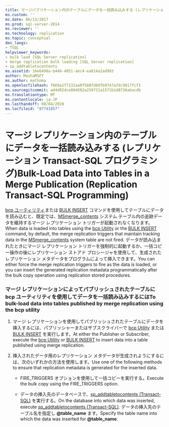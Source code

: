 ```yaml
---
title: マージパブリケーション内のテーブルにデータを一括読み込みする (レプリケーション Transact-sql プログラミング) |Microsoft Docs
ms.custom: ''
ms.date: 06/13/2017
ms.prod: sql-server-2014
ms.reviewer: ''
ms.technology: replication
ms.topic: conceptual
dev_langs:
- TSQL
helpviewer_keywords:
- bulk load [SQL Server replication]
- merge replication bulk loading [SQL Server replication]
- sp_addtabletocontents
ms.assetid: 16e6498a-b449-4051-aec4-ea814a2ad993
author: MashaMSFT
ms.author: mathoma
ms.openlocfilehash: f669a1f7132aa0f588fd89fb9747a7dc9017fcf1
ms.sourcegitcommit: ad4d92dce894592a259721a1571b1d8736abacdb
ms.translationtype: MT
ms.contentlocale: ja-JP
ms.lasthandoff: 08/04/2020
ms.locfileid: "87741857"
---
```

# <a name="bulk-load-data-into-tables-in-a-merge-publication-replication-transact-sql-programming"></a><span data-ttu-id="37ba3-102">マージ レプリケーション内のテーブルにデータを一括読み込みする (レプリケーション Transact-SQL プログラミング)</span><span class="sxs-lookup"><span data-stu-id="37ba3-102">Bulk-Load Data into Tables in a Merge Publication (Replication Transact-SQL Programming)</span></span>
  <span data-ttu-id="37ba3-103">[bcp ユーティリティ](../../tools/bcp-utility.md)または [BULK INSERT](/sql/t-sql/statements/bulk-insert-transact-sql) コマンドを使用してテーブルにデータを読み込むと、既定では、[MSmerge_contents](/sql/relational-databases/system-tables/msmerge-contents-transact-sql) システム テーブル内の追跡データを維持するマージ レプリケーション トリガーが起動されなくなります。</span><span class="sxs-lookup"><span data-stu-id="37ba3-103">When data is loaded into tables using the [bcp Utility](../../tools/bcp-utility.md) or the [BULK INSERT](/sql/t-sql/statements/bulk-insert-transact-sql) command, by default, the merge replication triggers that maintain tracking data in the [MSmerge_contents](/sql/relational-databases/system-tables/msmerge-contents-transact-sql) system table are not fired.</span></span> <span data-ttu-id="37ba3-104">データが読み込まれたときにマージ レプリケーション トリガーを強制的に起動するか、一括コピー操作の後にレプリケーション ストアド プロシージャを使用して、生成されたレプリケーション メタデータをプログラムによって挿入できます。</span><span class="sxs-lookup"><span data-stu-id="37ba3-104">You can either force the merge replication triggers to fire as the data is loaded, or you can insert the generated replication metadata programmatically after the bulk copy operation using replication stored procedures.</span></span>  
  
### <a name="to-bulk-load-data-into-tables-published-by-merge-replication-using-the-bcp-utility"></a><span data-ttu-id="37ba3-105">マージ レプリケーションによってパブリッシュされたテーブルに bcp ユーティリティを使用してデータを一括読み込みするには</span><span class="sxs-lookup"><span data-stu-id="37ba3-105">To bulk-load data into tables published by merge replication using the bcp utility</span></span>  
  
1.  <span data-ttu-id="37ba3-106">マージ レプリケーションを使用してパブリッシュされたテーブルにデータを挿入するには、パブリッシャーまたはサブスクライバーで [bcp Utility](../../tools/bcp-utility.md) または [BULK INSERT](/sql/t-sql/statements/bulk-insert-transact-sql) を実行します。</span><span class="sxs-lookup"><span data-stu-id="37ba3-106">At either the Publisher or Subscriber, execute the [bcp Utility](../../tools/bcp-utility.md) or [BULK INSERT](/sql/t-sql/statements/bulk-insert-transact-sql) to insert data into a table published using merge replication.</span></span>  
  
2.  <span data-ttu-id="37ba3-107">挿入されたデータ用のレプリケーション メタデータが生成されようにするには、次のいずれかの方法を使用します。</span><span class="sxs-lookup"><span data-stu-id="37ba3-107">Use one of the following methods to ensure that replication metadata is generated for the inserted data.</span></span>  
  
    -   <span data-ttu-id="37ba3-108">FIRE_TRIGGERS オプションを使用して一括コピーを実行する。</span><span class="sxs-lookup"><span data-stu-id="37ba3-108">Execute the bulk copy using the FIRE_TRIGGERS option.</span></span>  
  
    -   <span data-ttu-id="37ba3-109">データの挿入先のデータベースで、[sp_addtabletocontents &#40;Transact-SQL&#41;](/sql/relational-databases/system-stored-procedures/sp-addtabletocontents-transact-sql) を実行する。</span><span class="sxs-lookup"><span data-stu-id="37ba3-109">On the database into which data was inserted, execute [sp_addtabletocontents &#40;Transact-SQL&#41;](/sql/relational-databases/system-stored-procedures/sp-addtabletocontents-transact-sql).</span></span> <span data-ttu-id="37ba3-110">データの挿入先のテーブル名を指定し **@table_name** ます。</span><span class="sxs-lookup"><span data-stu-id="37ba3-110">Specify the table name into which the data was inserted for **@table_name**.</span></span>  
  
  
